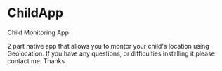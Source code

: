 ChildApp
========

Child Monitoring App

2 part native app that allows you to montor your child's location using Geolocation.
If you have any questions, or difficulties installing it please contact me. 
Thanks
